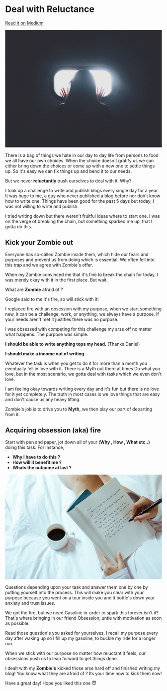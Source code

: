 # Deal with Reluctance 

[Read it on Medium](https://medium.com/@ashikshafi0/comfortable-lies-1f9967877cb)

![](/images/blog7-pic1.jpg)

There is a bag of things we hate in our day to day life from persons to food we all have our own choices. When the choice doesn't gratify us we can either bring down the choices or come up with a new one to settle things up. So it's easy we can fix things up and bend it to our needs.

But we never **reluctantly** push ourselves to deal with it. Why?

I took up a challenge to write and publish blogs every single day for a year. It was huge to me, a guy who never published a blog before nor don't know how to write one. Things have been good for the past 5 days but today, I was not willing to write and publish.

I tried writing down but there weren't fruitful ideas where to start one. I was on the verge of breaking the chain, but something sparked me up, that I gotta do this.


## Kick your Zombie out

Everyone has so-called Zombie inside them, which hide our fears and purposes and prevent us from doing which is essential. We often fell into this trap and we agree with Zombie's offer.

When my Zombie convinced me that it's fine to break the chain for today, I was merely okay with it in the first place. But wait.

What are **Zombie**  afraid of ?  

Google said to me it's fire, so will stick with it!

I replaced fire with an obsession with my purpose, when we start something new, it can be a challenge, work, or anything, we always have a purpose. If your needs aren't met it justifies there was no purpose.

I was obsessed with competing for this challenge my arse off no matter what happens. The purpose was simple.

**I should be able to write anything tops my head.**  (Thanks Daniel)

**I should make a income out of writing.** 

Whatever the task is when you get to do it for more than a month you eventually fell in love with it. There is a Myth out there at times Do what you love, but in the most scenario, we gotta deal with tasks which we even don't love.

I am feeling okay towards writing every day and it's fun but there is no love for it yet completely. The truth in most cases is we love things that are easy and don't cause us any heavy lifting.

Zombie's job is to drive you to **Myth,** we then play our part of departing from it. 


## Acquiring obsession (aka) fire

Start with pen and paper, jot down all of your (**Why  , How , What etc..)** doing this task. For instance,

- **Why I have to do this ?**
- **How will it benefit me ?**
- **Whats the outcome at last ?**

![](/images/blog7-pic2.jpg)


Questions depending upon your task and answer them one by one by putting yourself into the process. This will make you clear with your purpose because you went on a tour inside you and it bottle's down your anxiety and trust issues.

We got the fire, but we need Gasoline in-order to spark this forever isn't it? That's where bringing in our friend Obsession, untie with motivation as soon as possible.

Read those question's you asked for yourselves, I recall my purpose every day after waking up so I fill up my gasoline, to buckle my ride for a longer run.

When we stick with our purpose no matter how reluctant it feels, our obsessions push us to leap forward to get things done.

I dealt with my **Zombie's** kicked those arse hard off and finished writing my blog! You know what they are afraid of ? Its your time now to kick them now! 

Have a great day! Hope you liked this one 😇
